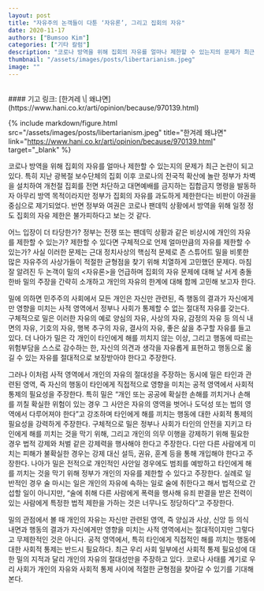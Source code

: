 ```yaml
---
layout: post
title: "자유주의 논객들이 다툰 ‘자유론’, 그리고 집회의 자유"
date: 2020-11-17
authors: ["Bumsoo Kim"]
categories: ["기타 칼럼"]
description: "코로나 방역을 위해 집회의 자유를 얼마나 제한할 수 있는지의 문제가 최근 논란이 되고 있다. 특히 지난 광복절 보수단체의 집회 이후 코로나의 전국적 확산에 놀란 정부가 차벽을 설치하여 개천절 집회를 전면 차단하고 대면예배를 금지하는 집합금지 명령을 발동하자 아무리 방역 목적이라지만 정부가 집회의 자유를 과도하게 제한한다는 비판이 야권을 중심으로 제기되었다."
thumbnail: "/assets/images/posts/libertarianism.jpeg"
image: ""
---
```


<br>
#### 기고 링크: [한겨레 \| 왜냐면](https://www.hani.co.kr/arti/opinion/because/970139.html)

{% include markdown/figure.html src="/assets/images/posts/libertarianism.jpeg" title="한겨레 왜냐면" link="https://www.hani.co.kr/arti/opinion/because/970139.html" target="_blank" %}

코로나 방역을 위해 집회의 자유를 얼마나 제한할 수 있는지의 문제가 최근 논란이 되고 있다. 특히 지난 광복절 보수단체의 집회 이후 코로나의 전국적 확산에 놀란 정부가 차벽을 설치하여 개천절 집회를 전면 차단하고 대면예배를 금지하는 집합금지 명령을 발동하자 아무리 방역 목적이라지만 정부가 집회의 자유를 과도하게 제한한다는 비판이 야권을 중심으로 제기되었다. 반면 정부와 여권은 코로나 팬데믹 상황에서 방역을 위해 일정 정도 집회의 자유 제한은 불가피하다고 보는 것 같다.

어느 입장이 더 타당한가? 정부는 전쟁 또는 팬데믹 상황과 같은 비상시에 개인의 자유를 제한할 수 있는가? 제한할 수 있다면 구체적으로 언제 얼마만큼의 자유를 제한할 수 있는가? 사실 이러한 문제는 근대 정치사상의 핵심적 문제로 존 스튜어트 밀을 비롯한 많은 자유주의 사상가들이 적절한 균형점을 찾기 위해 치열하게 고민했던 문제다. 마침 잘 알려진 두 논객이 밀의 <자유론>을 언급하며 집회의 자유 문제에 대해 날 서게 충돌한바 밀의 주장을 간략히 소개하고 개인의 자유의 한계에 대해 함께 고민해 보고자 한다.

밀에 의하면 민주주의 사회에서 모든 개인은 자신만 관련된, 즉 행동의 결과가 자신에게만 영향을 미치는 사적 영역에서 정부나 사회가 통제할 수 없는 절대적 자유를 갖는다. 구체적으로 밀은 이러한 자유의 예로 양심의 자유, 사상의 자유, 감정의 자유 등 의식 내면의 자유, 기호의 자유, 행복 추구의 자유, 결사의 자유, 좋은 삶을 추구할 자유를 들고 있다. 더 나아가 밀은 각 개인이 타인에게 해를 끼치지 않는 이상, 그리고 행동에 따르는 위험부담을 스스로 감수하는 한, 자신의 의견과 생각을 자유롭게 표현하고 행동으로 옮길 수 있는 자유를 절대적으로 보장받아야 한다고 주장한다.

그러나 이처럼 사적 영역에서 개인의 자유의 절대성을 주장하는 동시에 밀은 타인과 관련된 영역, 즉 자신의 행동이 타인에게 직접적으로 영향을 미치는 공적 영역에서 사회적 통제의 필요성을 주장한다. 특히 밀은 “개인 또는 공공에 확실한 손해를 끼치거나 손해를 끼칠 확실한 위험이 있는 경우 그 사안은 자유의 영역을 벗어나 도덕성 또는 법의 영역에서 다루어져야 한다”고 강조하며 타인에게 해를 끼치는 행동에 대한 사회적 통제의 필요성을 강력하게 주장한다. 구체적으로 밀은 정부나 사회가 타인의 안전을 지키고 타인에게 해를 끼치는 것을 막기 위해, 그리고 개인의 의무 이행을 강제하기 위해 필요한 경우 법적 강제와 처벌 같은 강제력을 행사해야 한다고 주장한다. 다만 다른 사람에게 미치는 피해가 불확실한 경우는 강제 대신 설득, 권유, 훈계 등을 통해 개입해야 한다고 주장한다. 나아가 밀은 전적으로 개인적인 사안일 경우에도 범죄를 예방하고 타인에게 해를 끼치는 것을 막기 위해 정부가 개인의 자유를 제한할 수 있다고 주장한다. 실례로 일반적인 경우 술 마시는 일은 개인의 자유에 속하는 일로 술에 취한다고 해서 법적으로 간섭할 일이 아니지만, “술에 취해 다른 사람에게 폭력을 행사해 유죄 판결을 받은 전력이 있는 사람에게 특정한 법적 제한을 가하는 것은 너무나도 정당하다”고 주장한다.

밀의 관점에서 볼 때 개인의 자유는 자신만 관련된 영역, 즉 양심과 사상, 신앙 등 의식 내면과 행동의 결과가 자신에게만 영향을 미치는 사적 영역에서는 절대적이지만 그렇다고 무제한적인 것은 아니다. 공적 영역에서, 특히 타인에게 직접적인 해를 끼치는 행동에 대한 사회적 통제는 반드시 필요하다. 최근 우리 사회 일부에선 사회적 통제 필요성에 대한 밀의 지적과 달리 개인의 자유의 절대성만을 주장하고 있다. 코로나 사태를 계기로 우리 사회가 개인의 자유와 사회적 통제 사이에 적절한 균형점을 찾아갈 수 있기를 기대해 본다.

<br>
